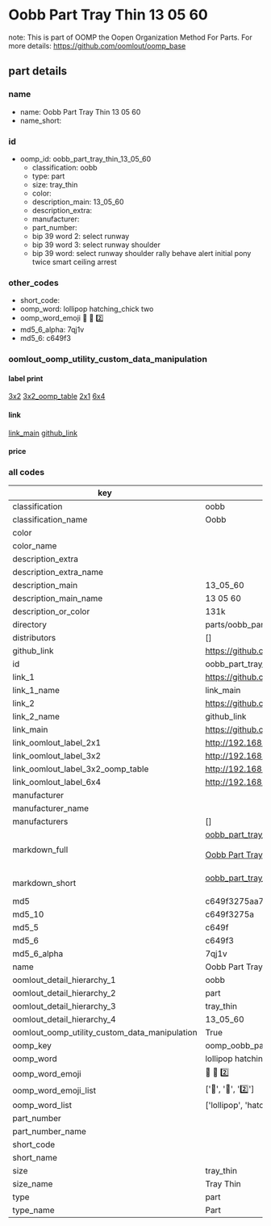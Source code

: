 # Oobb Part Tray Thin 13 05 60  

note: This is part of OOMP the Oopen Organization Method For Parts. For more details: https://github.com/oomlout/oomp_base

##  part details





### name
* name: Oobb Part Tray Thin 13 05 60
* name_short: 
### id
* oomp_id: oobb_part_tray_thin_13_05_60
  * classification: oobb
  * type: part
  * size: tray_thin
  * color: 
  * description_main: 13_05_60
  * description_extra: 
  * manufacturer: 
  * part_number: 
  * bip 39 word 2: select runway
  * bip 39 word 3: select runway shoulder
  * bip 39 word: select runway shoulder rally behave alert initial pony twice smart ceiling arrest

### other_codes
* short_code: 
* oomp_word: lollipop hatching_chick two
* oomp_word_emoji :lollipop: :hatching_chick: :two:
* md5_6_alpha: 7qj1v
* md5_6: c649f3






### oomlout_oomp_utility_custom_data_manipulation
#### label print
[3x2](http://192.168.1.245:1112/?label=oomp%207qj1v)
[3x2_oomp_table](http://192.168.1.107:1112/?label=oomp%207qj1v)
[2x1](http://192.168.1.242:1112/?label=oomp%207qj1v)
[6x4](http://192.168.1.55:1112/?label=oomp%207qj1v)    

#### link

[link_main](https://github.com/oomlout/oomlout_oomp_current_version_messy/tree/main/parts/oobb_part_tray_thin_13_05_60) [github_link](https://github.com/oomlout/oomlout_oomp_part_src/tree/main/parts/oobb_part_tray_thin_13_05_60)                             

#### price







### all codes 
| key | value |  
| --- | --- |  
| classification | oobb |  
| classification_name | Oobb |  
| color |  |  
| color_name |  |  
| description_extra |  |  
| description_extra_name |  |  
| description_main | 13_05_60 |  
| description_main_name | 13 05 60 |  
| description_or_color | 131k |  
| directory | parts/oobb_part_tray_thin_13_05_60 |  
| distributors | [] |  
| github_link | https://github.com/oomlout/oomlout_oomp_part_src/tree/main/parts/oobb_part_tray_thin_13_05_60 |  
| id | oobb_part_tray_thin_13_05_60 |  
| link_1 | https://github.com/oomlout/oomlout_oomp_current_version_messy/tree/main/parts/oobb_part_tray_thin_13_05_60 |  
| link_1_name | link_main |  
| link_2 | https://github.com/oomlout/oomlout_oomp_part_src/tree/main/parts/oobb_part_tray_thin_13_05_60 |  
| link_2_name | github_link |  
| link_main | https://github.com/oomlout/oomlout_oomp_current_version_messy/tree/main/parts/oobb_part_tray_thin_13_05_60 |  
| link_oomlout_label_2x1 | http://192.168.1.242:1112/?label=oomp%207qj1v |  
| link_oomlout_label_3x2 | http://192.168.1.245:1112/?label=oomp%207qj1v |  
| link_oomlout_label_3x2_oomp_table | http://192.168.1.107:1112/?label=oomp%207qj1v |  
| link_oomlout_label_6x4 | http://192.168.1.55:1112/?label=oomp%207qj1v |  
| manufacturer |  |  
| manufacturer_name |  |  
| manufacturers | [] |  
| markdown_full | [oobb_part_tray_thin_13_05_60](https://github.com/oomlout/oomlout_oomp_current_version_messy/tree/main/parts/oobb_part_tray_thin_13_05_60)<br>[](https://github.com/oomlout/oomlout_oomp_current_version_messy/tree/main/parts/oobb_part_tray_thin_13_05_60)<br>[Oobb Part Tray Thin 13 05 60](https://github.com/oomlout/oomlout_oomp_current_version_messy/tree/main/parts/oobb_part_tray_thin_13_05_60)<br><br> |  
| markdown_short | [oobb_part_tray_thin_13_05_60](https://github.com/oomlout/oomlout_oomp_current_version_messy/tree/main/parts/oobb_part_tray_thin_13_05_60)<br><br> |  
| md5 | c649f3275aa7ee7c188a3b158def5e1a |  
| md5_10 | c649f3275a |  
| md5_5 | c649f |  
| md5_6 | c649f3 |  
| md5_6_alpha | 7qj1v |  
| name | Oobb Part Tray Thin 13 05 60 |  
| oomlout_detail_hierarchy_1 | oobb |  
| oomlout_detail_hierarchy_2 | part |  
| oomlout_detail_hierarchy_3 | tray_thin |  
| oomlout_detail_hierarchy_4 | 13_05_60 |  
| oomlout_oomp_utility_custom_data_manipulation | True |  
| oomp_key | oomp_oobb_part_tray_thin_13_05_60 |  
| oomp_word | lollipop hatching_chick two |  
| oomp_word_emoji | :lollipop: :hatching_chick: :two: |  
| oomp_word_emoji_list | [':lollipop:', ':hatching_chick:', ':two:'] |  
| oomp_word_list | ['lollipop', 'hatching_chick', 'two'] |  
| part_number |  |  
| part_number_name |  |  
| short_code |  |  
| short_name |  |  
| size | tray_thin |  
| size_name | Tray Thin |  
| type | part |  
| type_name | Part |  
